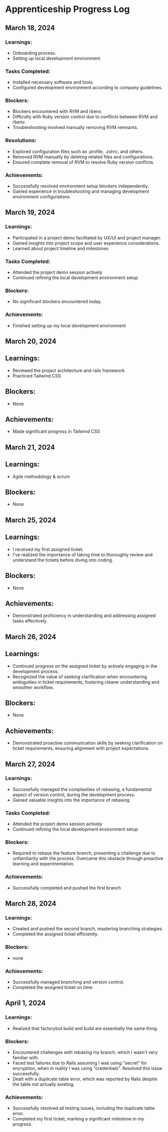 # Apprenticeship Progress Log

## March 18, 2024

### Learnings:
- Onboarding process.
- Setting up local development environment.

### Tasks Completed:
- Installed necessary software and tools.
- Configured development environment according to company guidelines.

### Blockers:
- Blockers encountered with RVM and rbenv.
- Difficulty with Ruby version control due to conflicts between RVM and rbenv.
- Troubleshooting involved manually removing RVM remnants.

### Resolutions:
- Explored configuration files such as .profile, .zshrc, and others.
- Removed RVM manually by deleting related files and configurations.
- Ensured complete removal of RVM to resolve Ruby version conflicts.

### Achievements:
- Successfully resolved environment setup blockers independently.
- Gained experience in troubleshooting and managing development environment configurations.


## March 19, 2024

### Learnings:
- Participated in a project demo facilitated by UX/UI and project manager.
- Gained insights into project scope and user experience considerations.
- Learned about project timeline and milestones

### Tasks Completed:
- Attended the project demo session actively
- Continued refining the local development environment setup

### Blockers:
- No significant blockers encountered today. 

### Achievements:
- Finished setting up my local development environment


## March 20, 2024

## Learnings:
- Reviewed the project architecture and rails framework
- Practiced Tailwind CSS 

## Blockers:
- None

## Achievements:
- Made significant progress in Tailwind CSS 


## March 21, 2024

## Learnings:
- Agile methodology & scrum 

## Blockers:
- None 


## March 25, 2024

## Learnings:
- I received my first assigned ticket.
- I've realized the importance of taking time to thoroughly review and understand the tickets before diving into coding.

## Blockers:
- None 

## Achievements:
- Demonstrated proficiency in understanding and addressing assigned tasks effectively.


## March 26, 2024

## Learnings:
- Continued progress on the assigned ticket by actively engaging in the development process.
- Recognized the value of seeking clarification when encountering ambiguities in ticket requirements, fostering clearer understanding and smoother workflow.

## Blockers:
- None 

## Achievements:
- Demonstrated proactive communication skills by seeking clarification on ticket requirements, ensuring alignment with project expectations.


## March 27, 2024

### Learnings:
- Successfully managed the complexities of rebasing, a fundamental aspect of version control, during the development process.
- Gained valuable insights into the importance of rebasing

### Tasks Completed:
- Attended the project demo session actively
- Continued refining the local development environment setup

### Blockers:
- Required to rebase the feature branch, presenting a challenge due to unfamiliarity with the process. Overcame this obstacle through proactive learning and experimentation.

### Achievements:
- Successfully completed and pushed the first branch


## March 28, 2024

### Learnings:
- Created and pushed the second branch, mastering branching strategies.
- Completed the assigned ticket efficiently.

### Blockers:
- none

### Achievements:
- Successfully managed branching and version control.
- Completed the assigned ticket on time.

## April 1, 2024

### Learnings:
- Realized that factorybot.build and build are essentially the same thing.

### Blockers:
- Encountered challenges with rebasing my branch, which I wasn't very familiar with.
- Faced test failures due to Rails assuming I was using "secret" for encryption, when in reality I was using "credentials". Resolved this issue successfully.
- Dealt with a duplicate table error, which was reported by Rails despite the table not actually existing.

### Achievements:
- Successfully resolved all testing issues, including the duplicate table error.
- Completed my first ticket, marking a significant milestone in my progress.